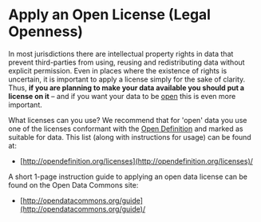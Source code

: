 # Apply an Open License (Legal Openness)

In most jurisdictions there are intellectual property rights in data that
prevent third-parties from using, reusing and redistributing data without
explicit permission. Even in places where the existence of rights is uncertain,
it is important to apply a license simply for the sake of clarity. Thus, **if
you are planning to make your data available you should put a license on it**
– and if you want your data to be [open](http://opendefinition.org/) this is
even more important.

What licenses can you use? We recommend that for 'open' data you use one of the
licenses conformant with the [Open Definition](open_) and marked as suitable
for data. This list (along with instructions for usage) can be found at:

-   [http://opendefinition.org/licenses](http://opendefinition.org/licenses)/

A short 1-page instruction guide to applying an open data license can be found
on the Open Data Commons site:

-   [http://opendatacommons.org/guide](http://opendatacommons.org/guide)/
